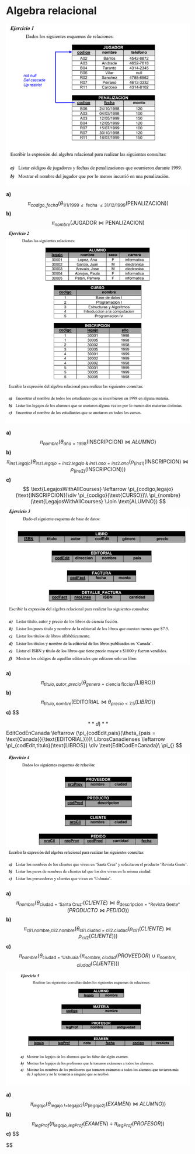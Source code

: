 # Algebra relacional

![image-20200319080532732](Resources/image-20200319080532732.png)

**a)**
$$
\pi_{codigo,fecha}(\theta_{{1/1/1999} \le \text{ fecha }  \le {31/12/1999}}(\text{PENALIZACION}))
$$
**b)**
$$
\pi_{nombre}(\text{JUGADOR}\Join \text{PENALIZACION} )
$$
![image-20200319082038046](Resources/image-20200319082038046.png)

**a)**
$$
\pi_{nombre}(\theta_{año = 1998}(\text{INSCRIPCION}) \Join ALUMNO)
$$
**b)**
$$
\pi_{ins1.legajo}(\theta_{ins1.legajo = ins2.legajo\ \&\ ins1.ano = ins2.ano}(\rho_{(ins1)}(\text{INSCRIPCION}) \Join \rho_{(ins2)}(\text{INSCRIPCION}) ))
$$
**c)**
$$
\text{LegajosWithAllCourses} \leftarrow \pi_{codigo,legajo}(\text{INSCRIPCION})\div \pi_{codigo}(\text{CURSO})\\
\pi_{nombre}(\text{LegajosWithAllCourses} \Join \text{ALUMNO})
$$
![image-20200319084024970](Resources/image-20200319084024970.png)

**a)**
$$
\pi_{titulo,autor,precio}(\theta_{genero = \text{ciencia ficcion}}(\text{LIBRO}))
$$
**b)**
$$
\pi_{titulo,nombre}(\text{EDITORIAL}\Join \theta_{precio \lt7.5}(LIBRO) )
$$
**c)**
$$

$$
**d)**
$$
EditCodEnCanada \leftarrow (\pi_{codEdit,pais}(\theta_{pais = \text{Canada}}(\text{EDITORIAL})))\\
LibrosCanadienses \leftarrow \pi_{codEdit,titulo}(\text{LIBROS}) \div \text{EditCodEnCanada}\\
\pi_{}
$$

<img src="Resources/image-20200326094145884.png" alt="image-20200326094145884" style="zoom: 80%;" />

**a)**
$$
\pi_{nombre}(\theta_{\text{ciudad = 'Santa Cruz'}}(CLIENTE)\Join\theta_{\text{descripcion = "Revista Gente"}}(PRODUCTO\Join PEDIDO))
$$
**b)**
$$
\pi_{\text{cli1.nombre,cli2.nombre}}(\theta_{\text{cli1.ciudad = cli2.ciudad}}(\rho_{cli1}(CLIENTE) \Join \rho_{cli2}(CLIENTE)))
$$
**c)**
$$
\pi_{nombre}(\theta_{\text{ciudad = 'Ushuaia'}}(\pi_{nombre,ciudad}(PROVEEDOR)\cup\pi_{nombre,ciudad}(CLIENTE)))
$$
<img src="Resources/image-20200326100125299.png" alt="image-20200326100125299" style="zoom:80%;" />

**a)**
$$
\pi_{legajo}(\theta_{\text{legajo !=legajo2}}(\rho_{(legajo2)}(EXAMEN)\Join ALUMNO))
$$
**b)**
$$
\pi_{legProf}(\pi_{legajo,legProf}(EXAMEN)\div \pi_{legProf}(PROFESOR))
$$
**c)**
$$

$$
































